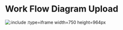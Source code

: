 # Work Flow Diagram Upload

![](/_images/work-flow-upload.drawio.png ':include :type=iframe width=750 height=964px')
